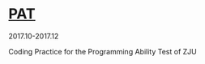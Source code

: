 # [PAT](https://www.patest.cn/) 


2017.10-2017.12 

Coding Practice for the Programming Ability Test of ZJU
